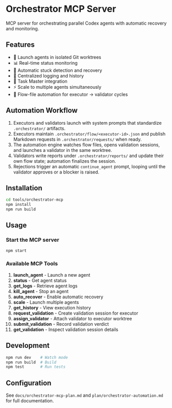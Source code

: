 # Orchestrator MCP Server

MCP server for orchestrating parallel Codex agents with automatic recovery and monitoring.

## Features

- 🚀 Launch agents in isolated Git worktrees
- 📊 Real-time status monitoring
- 🔄 Automatic stuck detection and recovery
- 📝 Centralized logging and history
- 🎯 Task Master integration
- ⚡ Scale to multiple agents simultaneously
- 🤖 Flow-file automation for executor → validator cycles

## Automation Workflow

1. Executors and validators launch with system prompts that standardize `.orchestrator/` artifacts.
2. Executors maintain `.orchestrator/flow/<executor-id>.json` and publish Markdown requests in `.orchestrator/requests/` when ready.
3. The automation engine watches flow files, opens validation sessions, and launches a validator in the same worktree.
4. Validators write reports under `.orchestrator/reports/` and update their own flow state; automation finalizes the session.
5. Rejections trigger an automatic `continue_agent` prompt, looping until the validator approves or a blocker is raised.

## Installation

```bash
cd tools/orchestrator-mcp
npm install
npm run build
```

## Usage

### Start the MCP server

```bash
npm start
```

### Available MCP Tools

1. **launch_agent** - Launch a new agent
2. **status** - Get agent status
3. **get_logs** - Retrieve agent logs
4. **kill_agent** - Stop an agent
5. **auto_recover** - Enable automatic recovery
6. **scale** - Launch multiple agents
7. **get_history** - View execution history
8. **request_validation** - Create validation session for executor
9. **assign_validator** - Attach validator to executor worktree
10. **submit_validation** - Record validation verdict
11. **get_validation** - Inspect validation session details

## Development

```bash
npm run dev    # Watch mode
npm run build  # Build
npm test       # Run tests
```

## Configuration

See `docs/orchestrator-mcp-plan.md` and `plan/orchestrator-automation.md` for full documentation.
